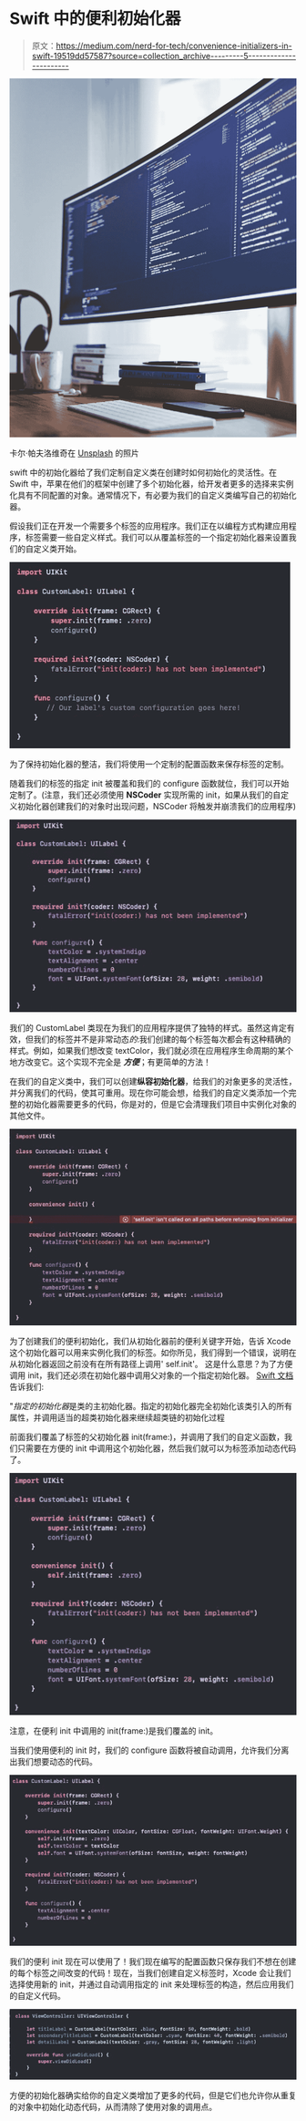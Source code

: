 # Swift 中的便利初始化器

> 原文：<https://medium.com/nerd-for-tech/convenience-initializers-in-swift-19519dd57587?source=collection_archive---------5----------------------->

![](img/0c90ab5266c88f507ed493b4d4cd418b.png)

卡尔·帕夫洛维奇在 [Unsplash](https://unsplash.com/s/photos/coding?utm_source=unsplash&utm_medium=referral&utm_content=creditCopyText) 的照片

swift 中的初始化器给了我们定制自定义类在创建时如何初始化的灵活性。在 Swift 中，苹果在他们的框架中创建了多个初始化器，给开发者更多的选择来实例化具有不同配置的对象。通常情况下，有必要为我们的自定义类编写自己的初始化器。

假设我们正在开发一个需要多个标签的应用程序。我们正在以编程方式构建应用程序，标签需要一些自定义样式。我们可以从覆盖标签的一个指定初始化器来设置我们的自定义类开始。

![](img/4e213ced7e33131d3a265ef08c58f84d.png)

为了保持初始化器的整洁，我们将使用一个定制的配置函数来保存标签的定制。

随着我们的标签的指定 init 被覆盖和我们的 configure 函数就位，我们可以开始定制了。(注意，我们还必须使用 **NSCoder** 实现所需的 init，如果从我们的自定义初始化器创建我们的对象时出现问题，NSCoder 将触发并崩溃我们的应用程序)

![](img/ae2291fb34af1a6975ca2e8e45f2b42d.png)

我们的 CustomLabel 类现在为我们的应用程序提供了独特的样式。虽然这肯定有效，但我们的标签并不是非常动态*的*:我们创建的每个标签每次都会有这种精确的样式。例如，如果我们想改变 textColor，我们就必须在应用程序生命周期的某个地方改变它。这个实现不完全是 ***方便***；有更简单的方法！

在我们的自定义类中，我们可以创建**纵容初始化器**，给我们的对象更多的灵活性，并分离我们的代码，使其可重用。现在你可能会想，给我们的自定义类添加一个完整的初始化器需要更多的代码，你是对的，但是它会清理我们项目中实例化对象的其他文件。

![](img/7dcf2c199fe472fd0f344ec32fc164ab.png)

为了创建我们的便利初始化，我们从初始化器前的便利关键字开始，告诉 Xcode 这个初始化器可以用来实例化我们的标签。如你所见，我们得到一个错误，说明在从初始化器返回之前没有在所有路径上调用' self.init'。 这是什么意思？为了方便调用 init，我们还必须在初始化器中调用父对象的一个指定初始化器。 [Swift 文档](https://docs.swift.org/swift-book/LanguageGuide/Initialization.html)告诉我们:

"*指定的初始化器*是类的主初始化器。指定的初始化器完全初始化该类引入的所有属性，并调用适当的超类初始化器来继续超类链的初始化过程

前面我们覆盖了标签的父初始化器 init(frame:)，并调用了我们的自定义函数，我们只需要在方便的 init 中调用这个初始化器，然后我们就可以为标签添加动态代码了。

![](img/79aea9fb2e6acc6d8ca864fec98d6ce8.png)

注意，在便利 init 中调用的 init(frame:)是我们覆盖的 init。

当我们使用便利的 init 时，我们的 configure 函数将被自动调用，允许我们分离出我们想要动态的代码。

![](img/317869c667a58ac7f39eb94e6b76d582.png)

我们的便利 init 现在可以使用了！我们现在编写的配置函数只保存我们不想在创建的每个标签之间改变的代码！现在，当我们创建自定义标签时，Xcode 会让我们选择使用新的 init，并通过自动调用指定的 init 来处理标签的构造，然后应用我们的自定义代码。

![](img/33c76d8f510e5e1e31c009e6595647ef.png)

方便的初始化器确实给你的自定义类增加了更多的代码，但是它们也允许你从重复的对象中初始化动态代码，从而清除了使用对象的调用点。